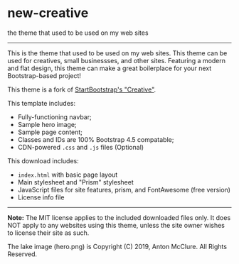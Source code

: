 # new-creative
the theme that used to be used on my web sites

***

This is the theme that used to be used on my web sites. This theme can be used for creatives, small businessses, and other sites. Featuring a modern and flat design, this theme can make a great boilerplace for your next Bootstrap-based project!

This theme is a fork of [StartBootstrap's "Creative"](https://startbootstrap.com/themes/creative/).

This template includes:

  - Fully-functioning navbar;
  - Sample hero image;
  - Sample page content;
  - Classes and IDs are 100% Bootstrap 4.5 compatable;
  - CDN-powered `.css` and `.js` files (Optional)

This download includes:

  - `index.html` with basic page layout
  - Main stylesheet and "Prism" stylesheet
  - JavaScript files for site features, prism, and FontAwesome (free version)
  - License info file

---

**Note:** The MIT license applies to the included downloaded files only. It does NOT apply to any websites using this theme, unless the site owner wishes to license their site as such.

The lake image (hero.png) is Copyright (C) 2019, Anton McClure. All Rights Reserved.

